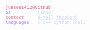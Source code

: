 <link rel="stylesheet" href="./style.css">
<style>
    .text{ color:#cdd6f4; }
    .red{ color:#f38ba8; }
    .lavender{ color:#b4befe; }
    .blue{ color:#89b4fa; }
    .maroon{ color:#eba0ac; }
    .mauve{ color:#cba6f7; }
    .rosewater{ color:#f5e0dc; }
</style>
<pre style="color:#cdd6f4;" >
<span style="color:#f38ba8;" ><b>junsee1412@GitHub</b></span>
<span style="color:#89b4fa;" ><b>os</b></span>          linux
<span style="color:#eba0ac;" ><b>contact</b></span>     <a style="color:#cdd6f4;" href="mailto:dat10319@gmail.com">e-mail</a> <a style="color:#cdd6f4;" href="https://facebook.com/junsee1412/">facebook</a>
<span style="color:#cba6f7;" ><b>languages</b></span>   c c++ python shell
</pre>